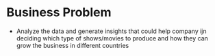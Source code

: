 # Business Problem

- Analyze the data and generate insights that could help company ijn deciding which type of shows/movies to produce and how they can grow the business in different countries
